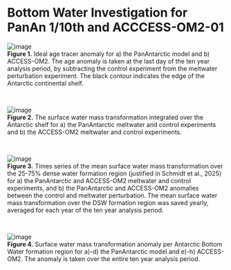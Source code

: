 # Bottom Water Investigation for PanAn 1/10th and ACCCESS-OM2-01

![image](https://github.com/user-attachments/assets/f84df6d8-dfb3-4689-baab-fbbfcbfe4f6a)  
**Figure 1.** Ideal age tracer anomaly for a) the PanAntarctic model and b) ACCESS-OM2. The age anomaly is taken at the last day of the ten year analysis period, by subtracting the control experiment from the meltwater perturbation experiment. The black contour indicates the edge of the Antarctic continental shelf. 

<br>
  
![image](https://github.com/user-attachments/assets/efb09c84-58bd-4f5e-8f6f-954a63825570)  
**Figure 2.** The surface water mass transformation integrated over the Antarctic shelf for a) the PanAntarctic meltwater and control experiments and b) the ACCESS-OM2 meltwater and control experiments.

<br>
  
![image](https://github.com/user-attachments/assets/d1ba47c9-510d-4fda-a161-483ed3cc4034)  
**Figure 3.** Times series of the mean surface water mass transformation over the 25-75% dense water formation region (justified in Schmidt et al., 2025) for a) the PanAntarctic and ACCESS-OM2 meltwater and control experiments, and b) the PanAntarctic and ACCESS-OM2 anomalies between the control and meltwater perturbation. The mean surface water mass transformation over the DSW formation region was saved yearly, averaged for each year of the ten year analysis period. 

<br>

![image](https://github.com/user-attachments/assets/24294836-1385-44eb-aeb5-8703db5b50bc)  
**Figure 4.** Surface water mass transformation anomaly per Antarctic Bottom Water formation region for a)-d) the PanAntarctic model and e)-h) ACCESS-OM2. The anomaly is taken over the entire ten year analysis period.  

